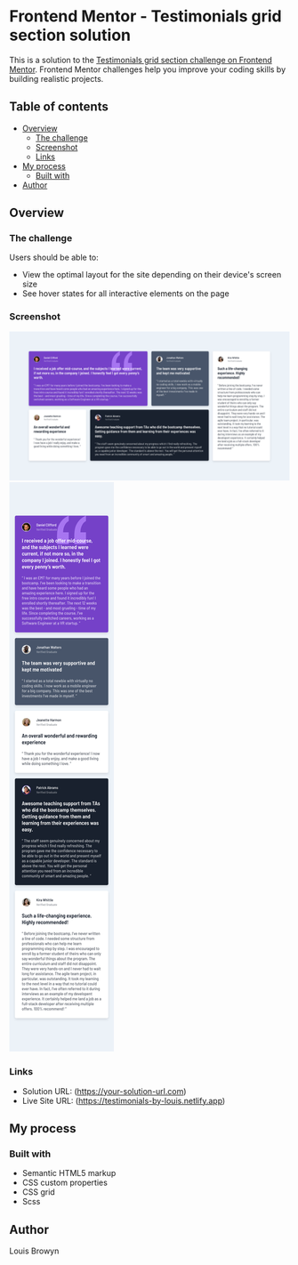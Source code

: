 # Frontend Mentor - Testimonials grid section solution

This is a solution to the [Testimonials grid section challenge on Frontend Mentor](https://www.frontendmentor.io/challenges/testimonials-grid-section-Nnw6J7Un7). Frontend Mentor challenges help you improve your coding skills by building realistic projects. 


## Table of contents

- [Overview](#overview)
  - [The challenge](#the-challenge)
  - [Screenshot](#screenshot)
  - [Links](#links)
- [My process](#my-process)
  - [Built with](#built-with)
- [Author](#author)


## Overview

### The challenge

Users should be able to:

- View the optimal layout for the site depending on their device's screen size
- See hover states for all interactive elements on the page

### Screenshot

![Desktop preview](./design/testimonials-desktop.png)
![Mobile preview](./design/testimonials-mobile.png)


### Links

- Solution URL: (https://your-solution-url.com)
- Live Site URL: (https://testimonials-by-louis.netlify.app)

## My process

### Built with

- Semantic HTML5 markup
- CSS custom properties
- CSS grid
- Scss

## Author

Louis Browyn

